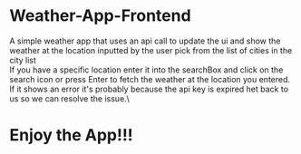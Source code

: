 # Weather-App-Frontend
A simple weather app that uses an api call to update the ui and show the weather at the location inputted by the user pick from the list of cities in the city list\
If you have a specific location enter it into the searchBox and click on the search icon or press Enter to fetch the weather at the location you entered.
If it shows an error it's probably because the api key is expired het back to us so we can resolve the issue.\
# Enjoy the App!!!
